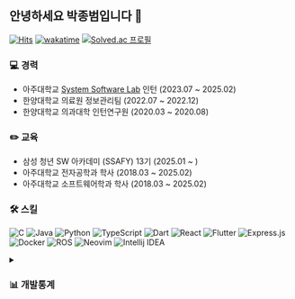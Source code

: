 ## 안녕하세요 박종범입니다 👋

[![Hits](https://hits.seeyoufarm.com/api/count/incr/badge.svg?url=https%3A%2F%2Fgithub.com%2Fparkjbdev&count_bg=%2379C83D&title_bg=%23555555&icon=github.svg&icon_color=%23E7E7E7&title=hits&edge_flat=false)](https://hits.seeyoufarm.com)
[![wakatime](https://wakatime.com/badge/user/6f2f57ae-ce04-4c16-80e7-660166fb783d.svg)](https://wakatime.com/@6f2f57ae-ce04-4c16-80e7-660166fb783d)
[![Solved.ac
프로필](http://mazassumnida.wtf/api/mini/generate_badge?boj=parkjbdev)](https://solved.ac/parkjbdev)

### 💻 경력
- 아주대학교 [System Software Lab](https://sslab.ajou.ac.kr/) 인턴 (2023.07 ~ 2025.02)
- 한양대학교 의료원 정보관리팀 (2022.07 ~ 2022.12)
- 한양대학교 의과대학 인턴연구원 (2020.03 ~ 2020.08)

### ✏️ 교육
- 삼성 청년 SW 아카데미 (SSAFY) 13기 (2025.01 ~ )
- 아주대학교 전자공학과 학사 (2018.03 ~ 2025.02)
- 아주대학교 소프트웨어학과 학사 (2018.03 ~ 2025.02)

### 🛠️ 스킬

![C](https://img.shields.io/badge/C-00599C?style=flat-square&logo=c&logoColor=white)
![Java](https://img.shields.io/badge/Java-ED8B00?style=flat-square&logo=openjdk&logoColor=white)
![Python](https://img.shields.io/badge/Python-3670A0?style=flat-square&logo=python&logoColor=ffdd54)
![TypeScript](https://img.shields.io/badge/TypeScript-007ACC?style=flat-square&logo=typescript&logoColor=white)
![Dart](https://img.shields.io/badge/Dart-0175C2?style=flat-square&logo=dart&logoColor=white)
![React](https://img.shields.io/badge/React-20232a?style=flat-square&logo=react&logoColor=%2361DAFB)
![Flutter](https://img.shields.io/badge/Flutter-02569B?style=flat-square&logo=flutter&logoColor=white)
![Express.js](https://img.shields.io/badge/express.js-404d59?style=flat-square&logo=express&logoColor=%2361DAFB)
![Docker](https://img.shields.io/badge/Docker-2496ed?style=flat-square&logo=Docker&logoColor=%2361DAFB)
![ROS](https://img.shields.io/badge/ROS-22314E?style=flat-square&logo=ROS&logoColor=white)
![Neovim](https://img.shields.io/badge/neovim-57A143?style=flat-square&logo=Neovim&logoColor=white)
![Intellij IDEA](https://img.shields.io/badge/IntelliJ%20IDEA-000000?style=flat-square&logo=IntelliJ%20IDEA&logoColor=white)

<details>
  <summary><h3>📊 개발통계</h3></summary>
  <!--
  <img src="https://wakatime.com/share/@parkjbdev/27cfaaee-6ea0-48a4-ab4a-e8649ada0e11.svg" width="650px" />
  <img src="https://wakatime.com/share/@parkjbdev/6e7d7fbb-1339-4a7a-b872-ad94369a0655.svg" width="650px" />
  <img src="https://wakatime.com/share/@parkjbdev/129151e9-fc1e-4e65-bb66-b2283c602260.svg" width="650px" />
  -->
  
  <!--START_SECTION:waka-->
**🐱 저의 GitHub 정보에요.** 

> 📦 GitHub의 522.7 kB만큼의 저장소를 사용하고 있어요. 
 > 
> 🏆 279 만큼의 Contributions을 2025년에 했어요
 > 
> 💼 구직중이에요.
 > 
> 📜 35개의 Public Repository를 만들었어요. 
 > 
> 🔑 9개의 Private Repository를 만들었어요. 
 > 
**저는 저녁형 인간이에요. 🦉** 

```text
🌞 아침                     438 commits         ███░░░░░░░░░░░░░░░░░░░░░░   10.80 % 
🌆 낮　                     1373 commits        ████████░░░░░░░░░░░░░░░░░   33.84 % 
🌃 저녁                     1165 commits        ███████░░░░░░░░░░░░░░░░░░   28.72 % 
🌙 밤　                     1081 commits        ███████░░░░░░░░░░░░░░░░░░   26.65 % 
```


📊 **저는 이번주를 이렇게 시간을 보냈어요.** 

```text
🕑︎ Timezone: Asia/Seoul

💬 프로그래밍 언어들: 
Markdown                 5 hrs 11 mins       ████████░░░░░░░░░░░░░░░░░   32.02 % 
TypeScript               3 hrs               █████░░░░░░░░░░░░░░░░░░░░   18.57 % 
Java                     2 hrs 2 mins        ███░░░░░░░░░░░░░░░░░░░░░░   12.59 % 
JavaScript               1 hr 31 mins        ██░░░░░░░░░░░░░░░░░░░░░░░   09.44 % 
Python                   1 hr 15 mins        ██░░░░░░░░░░░░░░░░░░░░░░░   07.74 % 

🔥 에디터들: 
Neovim                   12 hrs 54 mins      ████████████████████░░░░░   79.47 % 
Obsidian                 2 hrs 12 mins       ███░░░░░░░░░░░░░░░░░░░░░░   13.58 % 
Unknown Editor           1 hr 7 mins         ██░░░░░░░░░░░░░░░░░░░░░░░   06.95 % 

🐱‍💻 프로젝트들: 
simple-portfolio         6 hrs 25 mins       ██████████░░░░░░░░░░░░░░░   39.56 % 
Unknown Project          5 hrs 44 mins       █████████░░░░░░░░░░░░░░░░   35.41 % 
front_ws_04_3            1 hr 13 mins        ██░░░░░░░░░░░░░░░░░░░░░░░   07.54 % 
front_ws_05_2            39 mins             █░░░░░░░░░░░░░░░░░░░░░░░░   04.06 % 
front_ws_04_2            33 mins             █░░░░░░░░░░░░░░░░░░░░░░░░   03.39 % 

💻 운영 체제들: 
Mac                      8 hrs 16 mins       █████████████░░░░░░░░░░░░   50.96 % 
WSL                      6 hrs 31 mins       ██████████░░░░░░░░░░░░░░░   40.18 % 
Windows                  1 hr 26 mins        ██░░░░░░░░░░░░░░░░░░░░░░░   08.86 % 
```

**저는 주로 TypeScript 언어를 사용해요.** 

```text
TypeScript               7 repos             █████░░░░░░░░░░░░░░░░░░░░   20.59 % 
Java                     4 repos             ███░░░░░░░░░░░░░░░░░░░░░░   11.76 % 
Python                   4 repos             ███░░░░░░░░░░░░░░░░░░░░░░   11.76 % 
JavaScript               3 repos             ██░░░░░░░░░░░░░░░░░░░░░░░   08.82 % 
C++                      2 repos             █░░░░░░░░░░░░░░░░░░░░░░░░   05.88 % 
```



**타임라인**

![Lines of Code chart](https://raw.githubusercontent.com/parkjbdev/parkjbdev/main/assets/bar_graph.png)


 Last Updated on 25/02/2025 15:20:41 UTC
<!--END_SECTION:waka-->

<img src="https://github-readme-activity-graph.vercel.app/graph?username=parkjbdev&theme=github-compact&color=FFFFFF&hide_border=true&days=35&bg_color=010409&radius=8"/>

</details>


<!--
<hr/>

**Server Powered by**

![Debian](https://img.shields.io/badge/Debian-A81D33?style=flat-square&logo=Debian&logoColor=white)
![Nginx](https://img.shields.io/badge/nginx-009639?style=flat-square&logo=nginx&logoColor=white)
![PM2](https://img.shields.io/badge/PM2-2b037a?style=flat-square&logo=PM2&logoColor=white)
![Route53](https://img.shields.io/badge/Route53-8c4fff?style=flat-square&logo=Amazon%20Route%2053&logoColor=white)
![Lenovo](https://img.shields.io/badge/Lenovo-e2231a?style=flat-square&logo=Lenovo&logoColor=white)
-->

<!-- ![Rust](https://img.shields.io/badge/Rust-000000?style=flat-square&logo=rust&logoColor=white)
![NextJS](https://img.shields.io/badge/Next.js-000000?style=flat-square&logo=Next.js&logoColor=white)
![Mongoose](https://img.shields.io/badge/Mongoose-880000?style=flat-square&logo=mongoose&logoColor=white)
![MicrosoftSQLServer](https://img.shields.io/badge/MSSQL-CC2927?style=flat-square&logo=microsoft%20sql%20server&logoColor=white)
![MySQL](https://img.shields.io/badge/MySQL-4479A1?style=flat-square&logo=mysql&logoColor=white)
![SQLite](https://img.shields.io/badge/SQLite-003B57?style=flat-square&logo=SQLite&logoColor=white)
![PostgreSQL](https://img.shields.io/badge/PostgreSQL-4479A1?style=flat-square&logo=PostgreSQL&logoColor=white) -->

